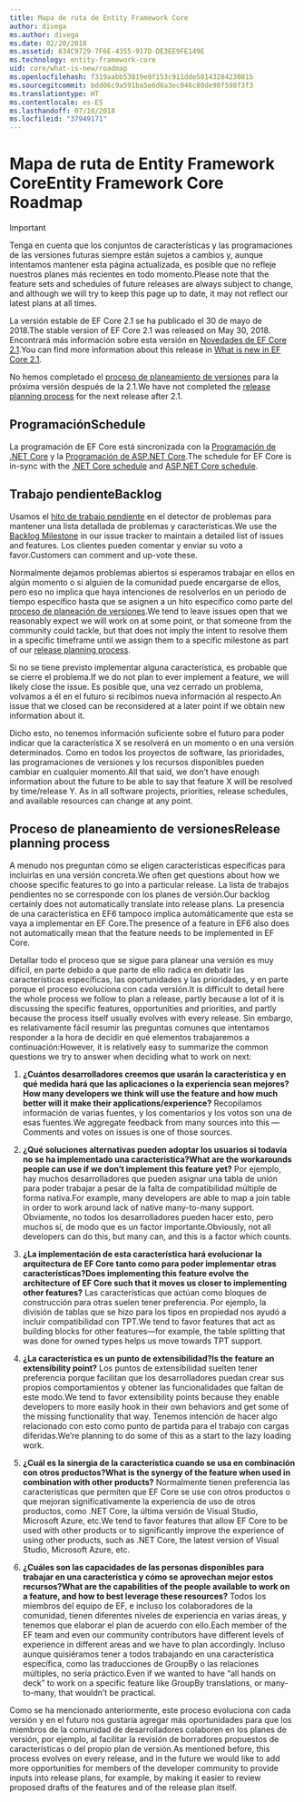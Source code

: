 ```yaml
---
title: Mapa de ruta de Entity Framework Core
author: divega
ms.author: divega
ms.date: 02/20/2018
ms.assetid: 834C9729-7F6E-4355-917D-DE3EE9FE149E
ms.technology: entity-framework-core
uid: core/what-is-new/roadmap
ms.openlocfilehash: f319aabb53019e0f153c911dde5814328423081b
ms.sourcegitcommit: bdd06c9a591ba5e6d6a3ec046c80de98f598f3f3
ms.translationtype: HT
ms.contentlocale: es-ES
ms.lasthandoff: 07/10/2018
ms.locfileid: "37949171"
---
```

# <a name="entity-framework-core-roadmap"></a><span data-ttu-id="53ded-102">Mapa de ruta de Entity Framework Core</span><span class="sxs-lookup"><span data-stu-id="53ded-102">Entity Framework Core Roadmap</span></span>

> [!IMPORTANT]
> <span data-ttu-id="53ded-103">Tenga en cuenta que los conjuntos de características y las programaciones de las versiones futuras siempre están sujetos a cambios y, aunque intentamos mantener esta página actualizada, es posible que no refleje nuestros planes más recientes en todo momento.</span><span class="sxs-lookup"><span data-stu-id="53ded-103">Please note that the feature sets and schedules of future releases are always subject to change, and although we will try to keep this page up to date, it may not reflect our latest plans at all times.</span></span>

<span data-ttu-id="53ded-104">La versión estable de EF Core 2.1 se ha publicado el 30 de mayo de 2018.</span><span class="sxs-lookup"><span data-stu-id="53ded-104">The stable version of EF Core 2.1 was released on May 30, 2018.</span></span> <span data-ttu-id="53ded-105">Encontrará más información sobre esta versión en [Novedades de EF Core 2.1](xref:core/what-is-new/ef-core-2.1).</span><span class="sxs-lookup"><span data-stu-id="53ded-105">You can find more information about this release in [What is new in EF Core 2.1](xref:core/what-is-new/ef-core-2.1).</span></span>

<span data-ttu-id="53ded-106">No hemos completado el [proceso de planeamiento de versiones](#release-planning-process) para la próxima versión después de la 2.1.</span><span class="sxs-lookup"><span data-stu-id="53ded-106">We have not completed the [release planning process](#release-planning-process) for the next release after 2.1.</span></span>

## <a name="schedule"></a><span data-ttu-id="53ded-107">Programación</span><span class="sxs-lookup"><span data-stu-id="53ded-107">Schedule</span></span>

<span data-ttu-id="53ded-108">La programación de EF Core está sincronizada con la [Programación de .NET Core](https://github.com/dotnet/core/blob/master/roadmap.md) y la [Programación de ASP.NET Core](https://github.com/aspnet/Home/wiki/Roadmap).</span><span class="sxs-lookup"><span data-stu-id="53ded-108">The schedule for EF Core is in-sync with the [.NET Core schedule](https://github.com/dotnet/core/blob/master/roadmap.md) and [ASP.NET Core schedule](https://github.com/aspnet/Home/wiki/Roadmap).</span></span>

## <a name="backlog"></a><span data-ttu-id="53ded-109">Trabajo pendiente</span><span class="sxs-lookup"><span data-stu-id="53ded-109">Backlog</span></span>

<span data-ttu-id="53ded-110">Usamos el [hito de trabajo pendiente](https://github.com/aspnet/EntityFrameworkCore/issues?q=is%3Aopen+is%3Aissue+milestone%3ABacklog+sort%3Areactions-%2B1-desc) en el detector de problemas para mantener una lista detallada de problemas y características.</span><span class="sxs-lookup"><span data-stu-id="53ded-110">We use the [Backlog Milestone](https://github.com/aspnet/EntityFrameworkCore/issues?q=is%3Aopen+is%3Aissue+milestone%3ABacklog+sort%3Areactions-%2B1-desc) in our issue tracker to maintain a detailed list of issues and features.</span></span> <span data-ttu-id="53ded-111">Los clientes pueden comentar y enviar su voto a favor.</span><span class="sxs-lookup"><span data-stu-id="53ded-111">Customers can comment and up-vote these.</span></span>

<span data-ttu-id="53ded-112">Normalmente dejamos problemas abiertos si esperamos trabajar en ellos en algún momento o si alguien de la comunidad puede encargarse de ellos, pero eso no implica que haya intenciones de resolverlos en un período de tiempo específico hasta que se asignen a un hito específico como parte del [proceso de planeación de versiones](#release-planning-process).</span><span class="sxs-lookup"><span data-stu-id="53ded-112">We tend to leave issues open that we reasonably expect we will work on at some point, or that someone from the community could tackle, but that does not imply the intent to resolve them in a specific timeframe until we assign them to a specific milestone as part of our [release planning process](#release-planning-process).</span></span>

<span data-ttu-id="53ded-113">Si no se tiene previsto implementar alguna característica, es probable que se cierre el problema.</span><span class="sxs-lookup"><span data-stu-id="53ded-113">If we do not plan to ever implement a feature, we will likely close the issue.</span></span> <span data-ttu-id="53ded-114">Es posible que, una vez cerrado un problema, volvamos a él en el futuro si recibimos nueva información al respecto.</span><span class="sxs-lookup"><span data-stu-id="53ded-114">An issue that we closed can be reconsidered at a later point if we obtain new information about it.</span></span>

<span data-ttu-id="53ded-115">Dicho esto, no tenemos información suficiente sobre el futuro para poder indicar que la característica X se resolverá en un momento o en una versión determinados. Como en todos los proyectos de software, las prioridades, las programaciones de versiones y los recursos disponibles pueden cambiar en cualquier momento.</span><span class="sxs-lookup"><span data-stu-id="53ded-115">All that said, we don’t have enough information about the future to be able to say that feature X will be resolved by time/release Y. As in all software projects, priorities, release schedules, and available resources can change at any point.</span></span>

## <a name="release-planning-process"></a><span data-ttu-id="53ded-116">Proceso de planeamiento de versiones</span><span class="sxs-lookup"><span data-stu-id="53ded-116">Release planning process</span></span>

<span data-ttu-id="53ded-117">A menudo nos preguntan cómo se eligen características específicas para incluirlas en una versión concreta.</span><span class="sxs-lookup"><span data-stu-id="53ded-117">We often get questions about how we choose specific features to go into a particular release.</span></span> <span data-ttu-id="53ded-118">La lista de trabajos pendientes no se corresponde con los planes de versión.</span><span class="sxs-lookup"><span data-stu-id="53ded-118">Our backlog certainly does not automatically translate into release plans.</span></span> <span data-ttu-id="53ded-119">La presencia de una característica en EF6 tampoco implica automáticamente que esta se vaya a implementar en EF Core.</span><span class="sxs-lookup"><span data-stu-id="53ded-119">The presence of a feature in EF6 also does not automatically mean that the feature needs to be implemented in EF Core.</span></span>

<span data-ttu-id="53ded-120">Detallar todo el proceso que se sigue para planear una versión es muy difícil, en parte debido a que parte de ello radica en debatir las características específicas, las oportunidades y las prioridades, y en parte porque el proceso evoluciona con cada versión.</span><span class="sxs-lookup"><span data-stu-id="53ded-120">It is difficult to detail here the whole process we follow to plan a release, partly because a lot of it is discussing the specific features, opportunities and priorities, and partly because the process itself usually evolves with every release.</span></span> <span data-ttu-id="53ded-121">Sin embargo, es relativamente fácil resumir las preguntas comunes que intentamos responder a la hora de decidir en qué elementos trabajaremos a continuación:</span><span class="sxs-lookup"><span data-stu-id="53ded-121">However, it is relatively easy to summarize the common questions we try to answer when deciding what to work on next:</span></span>

1. <span data-ttu-id="53ded-122">**¿Cuántos desarrolladores creemos que usarán la característica y en qué medida hará que las aplicaciones o la experiencia sean mejores?**</span><span class="sxs-lookup"><span data-stu-id="53ded-122">**How many developers we think will use the feature and how much better will it make their applications/experience?**</span></span> <span data-ttu-id="53ded-123">Recopilamos información de varias fuentes, y los comentarios y los votos son una de esas fuentes.</span><span class="sxs-lookup"><span data-stu-id="53ded-123">We aggregate feedback from many sources into this — Comments and votes on issues is one of those sources.</span></span>

2. <span data-ttu-id="53ded-124">**¿Qué soluciones alternativas pueden adoptar los usuarios si todavía no se ha implementado una característica?**</span><span class="sxs-lookup"><span data-stu-id="53ded-124">**What are the workarounds people can use if we don’t implement this feature yet?**</span></span> <span data-ttu-id="53ded-125">Por ejemplo, hay muchos desarrolladores que pueden asignar una tabla de unión para poder trabajar a pesar de la falta de compatibilidad múltiple de forma nativa.</span><span class="sxs-lookup"><span data-stu-id="53ded-125">For example, many developers are able to map a join table in order to work around lack of native many-to-many support.</span></span> <span data-ttu-id="53ded-126">Obviamente, no todos los desarrolladores pueden hacer esto, pero muchos sí, de modo que es un factor importante.</span><span class="sxs-lookup"><span data-stu-id="53ded-126">Obviously, not all developers can do this, but many can, and this is a factor which counts.</span></span>

3. <span data-ttu-id="53ded-127">**¿La implementación de esta característica hará evolucionar la arquitectura de EF Core tanto como para poder implementar otras características?**</span><span class="sxs-lookup"><span data-stu-id="53ded-127">**Does implementing this feature evolve the architecture of EF Core such that it moves us closer to implementing other features?**</span></span> <span data-ttu-id="53ded-128">Las características que actúan como bloques de construcción para otras suelen tener preferencia. Por ejemplo, la división de tablas que se hizo para los tipos en propiedad nos ayudó a incluir compatibilidad con TPT.</span><span class="sxs-lookup"><span data-stu-id="53ded-128">We tend to favor features that act as building blocks for other features—for example, the table splitting that was done for owned types helps us move towards TPT support.</span></span>

4. <span data-ttu-id="53ded-129">**¿La característica es un punto de extensibilidad?**</span><span class="sxs-lookup"><span data-stu-id="53ded-129">**Is the feature an extensibility point?**</span></span> <span data-ttu-id="53ded-130">Los puntos de extensibilidad suelten tener preferencia porque facilitan que los desarrolladores puedan crear sus propios comportamientos y obtener las funcionalidades que faltan de este modo.</span><span class="sxs-lookup"><span data-stu-id="53ded-130">We tend to favor extensibility points because they enable developers to more easily hook in their own behaviors and get some of the missing functionality that way.</span></span> <span data-ttu-id="53ded-131">Tenemos intención de hacer algo relacionado con esto como punto de partida para el trabajo con cargas diferidas.</span><span class="sxs-lookup"><span data-stu-id="53ded-131">We’re planning to do some of this as a start to the lazy loading work.</span></span>

5. <span data-ttu-id="53ded-132">**¿Cuál es la sinergia de la característica cuando se usa en combinación con otros productos?**</span><span class="sxs-lookup"><span data-stu-id="53ded-132">**What is the synergy of the feature when used in combination with other products?**</span></span> <span data-ttu-id="53ded-133">Normalmente tienen preferencia las características que permiten que EF Core se use con otros productos o que mejoran significativamente la experiencia de uso de otros productos, como .NET Core, la última versión de Visual Studio, Microsoft Azure, etc.</span><span class="sxs-lookup"><span data-stu-id="53ded-133">We tend to favor features that allow EF Core to be used with other products or to significantly improve the experience of using other products, such as .NET Core, the latest version of Visual Studio, Microsoft Azure, etc.</span></span>

6. <span data-ttu-id="53ded-134">**¿Cuáles son las capacidades de las personas disponibles para trabajar en una característica y cómo se aprovechan mejor estos recursos?**</span><span class="sxs-lookup"><span data-stu-id="53ded-134">**What are the capabilities of the people available to work on a feature, and how to best leverage these resources?**</span></span> <span data-ttu-id="53ded-135">Todos los miembros del equipo de EF, e incluso los colaboradores de la comunidad, tienen diferentes niveles de experiencia en varias áreas, y tenemos que elaborar el plan de acuerdo con ello.</span><span class="sxs-lookup"><span data-stu-id="53ded-135">Each member of the EF team and even our community contributors have different levels of experience in different areas and we have to plan accordingly.</span></span> <span data-ttu-id="53ded-136">Incluso aunque quisiéramos tener a todos trabajando en una característica específica, como las traducciones de GroupBy o las relaciones múltiples, no sería práctico.</span><span class="sxs-lookup"><span data-stu-id="53ded-136">Even if we wanted to have “all hands on deck” to work on a specific feature like GroupBy translations, or many-to-many, that wouldn’t be practical.</span></span>

<span data-ttu-id="53ded-137">Como se ha mencionado anteriormente, este proceso evoluciona con cada versión y en el futuro nos gustaría agregar más oportunidades para que los miembros de la comunidad de desarrolladores colaboren en los planes de versión, por ejemplo, al facilitar la revisión de borradores propuestos de características o del propio plan de versión.</span><span class="sxs-lookup"><span data-stu-id="53ded-137">As mentioned before, this process evolves on every release, and in the future we would like to add more opportunities for members of the developer community to provide inputs into release plans, for example, by making it easier to review proposed drafts of the features and of the release plan itself.</span></span>
